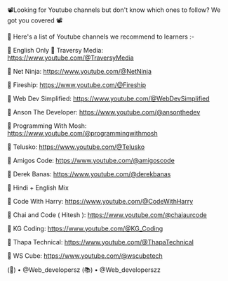 📽Looking for Youtube channels but don't know which ones to follow? We got you covered 📽

💐 Here's a list of Youtube channels we recommend to learners :-

🌟 English Only
🔗 Traversy Media: https://www.youtube.com/@TraversyMedia

🔗 Net Ninja: https://www.youtube.com/@NetNinja

🔗 Fireship: https://www.youtube.com/@Fireship

🔗 Web Dev Simplified: https://www.youtube.com/@WebDevSimplified

🔗 Anson The Developer: https://www.youtube.com/@ansonthedev

🔗 Programming With Mosh: https://www.youtube.com/@programmingwithmosh

🔗 Telusko: https://www.youtube.com/@Telusko

🔗 Amigos Code: https://www.youtube.com/@amigoscode

🔗 Derek Banas: https://www.youtube.com/@derekbanas

🌟 Hindi + English Mix

🔗 Code With Harry: https://www.youtube.com/@CodeWithHarry

🔗 Chai and Code ( Hitesh ): https://www.youtube.com/@chaiaurcode

🔗 KG Coding: https://www.youtube.com/@KG_Coding

🔗 Thapa Technical: https://www.youtube.com/@ThapaTechnical

🔗 WS Cube: https://www.youtube.com/@wscubetech

(👥) • @Web_developersz
(📚) • @Web_developerszz

